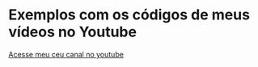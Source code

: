 # Exemplos com os códigos de meus vídeos no Youtube

[Acesse meu ceu canal no youtube](https://www.youtube.com/channel/UCVQ6jfxWJfFUG_55yZqeEyQ)
